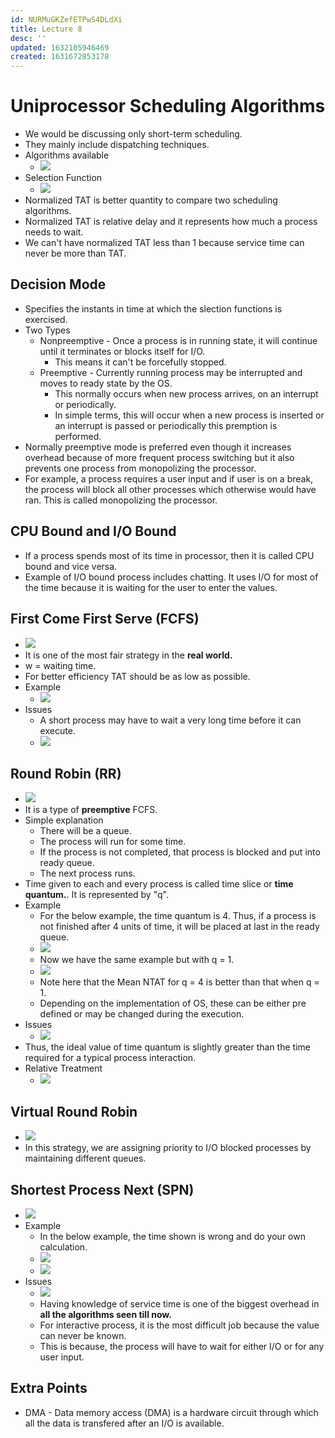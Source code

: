 ```yaml
---
id: NURMuGKZefETPwS4DLdXi
title: Lecture 8
desc: ''
updated: 1632105946469
created: 1631672853178
---
```


# Uniprocessor Scheduling Algorithms

* We would be discussing only short-term scheduling.
* They mainly include dispatching techniques.
* Algorithms available
    * ![](/assets/images/2021-09-20-08-08-03.png)
* Selection Function
    * ![](/assets/images/2021-09-20-08-10-10.png)
* Normalized TAT is better quantity to compare two scheduling algorithms.
* Normalized TAT is relative delay and it represents how much a process needs to wait.
* We can't have normalized TAT less than 1 because service time can never be more than TAT.

## Decision Mode
* Specifies the instants in time at which the slection functions is exercised.
* Two Types
    * Nonpreemptive - Once a process is in running state, it will continue until it terminates or blocks itself for I/O.
        * This means it can't be forcefully stopped.
    * Preemptive - Currently running process may be interrupted and moves to ready state by the OS.
        * This normally occurs when new process arrives, on an interrupt or periodically.
        * In simple terms, this will occur when a new process is inserted or an interrupt is passed or periodically this premption is performed.
* Normally preemptive mode is preferred even though it increases overhead because of more frequent process switching but it also prevents one process from monopolizing the processor.
* For example, a process requires a user input and if user is on a break, the process will block all other processes which otherwise would have ran. This is called monopolizing the processor.

## CPU Bound and I/O Bound
* If a process spends most of its time in processor, then it is called CPU bound and vice versa.
* Example of I/O bound process includes chatting. It uses I/O for most of the time because it is waiting for the user to enter the values.

## First Come First Serve (FCFS)
* ![](/assets/images/2021-09-20-08-14-00.png)
* It is one of the most fair strategy in the **real world.**
* w = waiting time.
* For better efficiency TAT should be as low as possible.
* Example
    * ![](/assets/images/2021-09-28-10-54-38.png)
* Issues
    * A short process may have to wait a very long time before it can execute.
    * ![](/assets/images/2021-09-20-08-33-39.png)

## Round Robin (RR)
* ![](/assets/images/2021-09-28-12-18-13.png)
* It is a type of **preemptive** FCFS.
* Simple explanation
    * There will be a queue.
    * The process will run for some time.
    * If the process is not completed, that process is blocked and put into ready queue.
    * The next process runs.
* Time given to each and every process is called time slice or **time quantum.**. It is represented by "q".
* Example
    * For the below example, the time quantum is 4. Thus, if a process is not finished after 4 units of time, it will be placed at last in the ready queue.
    * ![](/assets/images/2021-09-28-12-26-01.png)
    * Now we have the same example but with q = 1.
    * ![](/assets/images/2021-09-28-12-40-19.png)
    * Note here that the Mean NTAT for q = 4 is better than that when q = 1.
    * Depending on the implementation of OS, these can be either pre defined or may be changed during the execution.
* Issues
    * ![](/assets/images/2021-09-28-12-44-01.png)
* Thus, the ideal value of time quantum is slightly greater than the time required for a typical process interaction.
* Relative Treatment
    * ![](/assets/images/2021-09-28-13-24-26.png)

## Virtual Round Robin
* ![](/assets/images/2021-09-28-13-26-40.png)
* In this strategy, we are assigning priority to I/O blocked processes by maintaining different queues.

## Shortest Process Next (SPN)
* ![](/assets/images/2021-09-28-15-00-03.png)
* Example
    * In the below example, the time shown is wrong and do your own calculation.
    * ![](/assets/images/2021-09-28-15-03-17.png)
    * ![](/assets/images/2021-09-28-15-03-30.png)
* Issues
    * ![](/assets/images/2021-09-28-15-03-48.png)
    * Having knowledge of service time is one of the biggest overhead in **all the algorithms seen till now.**
    * For interactive process, it is the most difficult job because the value can never be known.
    * This is because, the process will have to wait for either I/O or for any user input.

## Extra Points
* DMA - Data memory access (DMA) is a hardware circuit through which all the data is transfered after an I/O is available.
